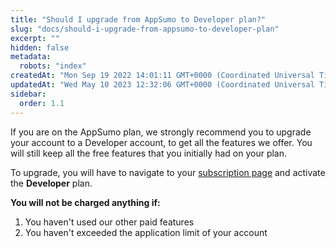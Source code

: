 ```yaml
---
title: "Should I upgrade from AppSumo to Developer plan?"
slug: "docs/should-i-upgrade-from-appsumo-to-developer-plan"
excerpt: ""
hidden: false
metadata: 
  robots: "index"
createdAt: "Mon Sep 19 2022 14:01:11 GMT+0000 (Coordinated Universal Time)"
updatedAt: "Wed May 10 2023 12:32:06 GMT+0000 (Coordinated Universal Time)"
sidebar:
  order: 1.1
---
```

If you are on the AppSumo plan, we strongly recommend you to upgrade your account to a Developer account, to get all the features we offer. You will still keep all the free features that you initially had on your plan.

To upgrade, you will have to navigate to your <a href="https://app.patchstack.com/billing/subscription" target="_blank">subscription page</a> and activate the **Developer** plan.

**You will not be charged anything if:**  

<ol><li>You haven't used our other paid features</lI>
<li>You haven't exceeded the application limit of your account</li></ol>
